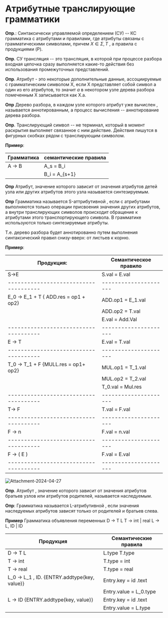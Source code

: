 # Атрибутные транслирующие грамматики

**Опр**.: Синтаксически управляемой определением (СУ) -- КС грамматика с атрибутами и правилами, где атрибуты связаны с грамматическими символами, причем $X \in {\Sigma, T}$  , а правила с продукциями (P).

**Опр**. СУ трансляция -- это трансляция, в которой при процессе разбора входная цепочка сразу выполняется какие-то действия без использования промежуточных представлений.

**Опр**. Атрибут - это некоторые дополнительные данные, ассоциируемые с грамматическим символом  Х, если Х представляет собой символ а один из его атрибутов, то значит $а$ в некотором узле дерева разбора помеченным Х записывается как X.a.

**Опр** Дерево разбора, в каждом узле которого  атрибут уже вычислен , называется  аннотированным, а процесс вычисления -- аннотирование дерева разбора. 

**Опр**. Транслирующий символ -- не терминал, который в момент раскрытия выполняет связанное с ним действие. Действия пишутся в фигурных скобках рядом с транслирующим символом.

**Пример**: 

| Грамматика | семантические правила |
| ---------- | --------------------- |
| А -> В     | A_s = B_i             |
|            | B_i = A_{s+1}         |
 
**Опр** Атрибут, значение которого зависит от значения атрибутов детей узла или других атрибутов этого узла называется синтезируемым.

**Опр** Грамматика называется S-аттрибутивной , если с атрибутами выполняются только операции присвоения значения других атрибутов, а внутри транслирующих символов происходит обращение к атрибутами этого транспортирующего символа. В грамматике используются только синтезируемые атрибуты. 

Т.е. дерево разбора будет аннотированно путем выполнения синтаксический правил снизу-вверх: от листьев к корню.

**Пример**:

| Продукция:                            | Семантическое правило |
| ------------------------------------- | --------------------- |
| S->E                                  | S.val = E.val         |
| ------------------------------------- | --------------------- |
| E_0 -> E_1 + T { ADD.res = op1 + op2} | ADD.op1 = E_1.val     |
|                                       | ADD.op2 = T.val       |
|                                       | E.val = Add.Val       |
| ------------------------------------- | --------------------- |
| E -> T                                | E.val = T.val         |
| ------------------------------------- | --------------------- |
| T_0 -> T_1 + F {MULL.res = op1+ op2}  | MUL.op1 = T_1.val     |
|                                       | MUL.op2 = T_2.val     |
|                                       | T_0.val = Mul.res     |
| ------------------------------------- | --------------------- |
| T-> F                                 | T.val = F.val         |
| ------------------------------------- | --------------------- |
| F -> n                                | F.val = n.val         |
| ------------------------------------- | --------------------- |
| F -> ( E )                            | F.val = E.val         |
| ------------------------------------- | --------------------- |

![Attachment-2024-04-27](/Attachment-2024-04-27.jpg)



 **Опр**. Атрибут , значение которого зависит от значения атрибутов братьев узлов или атрибутов родителей, называется наследуемым.
 
 **Опр**: Грамматика называется L-атрибутивной , если значения наследуемых атрибутов зависят только от родителей и братьев слева. 
 
 
 **Пример**
 Грамматика объявления переменных
 D -> T L
 T -> int | real 
 L -> L, ID | ID
 
| Продукция                                    | Семантические правила  |
| -------------------------------------------- | ---------------------- |
| D -> T L                                     | L.type T.type          |
| T -> int                                     | T.type = int           |
| T -> real                                    | T.type = real          |
| L_0 -> L_1 , ID. {ENTRY.addtype(key, value)} | Entry.key = id .text   |
|                                              | Entry.value = L_0.type |
| L -> ID  {ENTRY.addtype(key, value)}         | Entry.key = id .text   |
|                                              | Entry.value = L.type   |